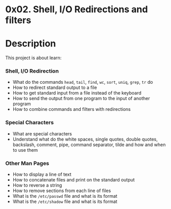 # 0x02. Shell, I/O Redirections and filters

# Description

This project is about learn:

### Shell, I/O Redirection
* What do the commands `head`, `tail`, `find`, `wc`, `sort`, `uniq`, `grep`, `tr` do
* How to redirect standard output to a file
* How to get standard input from a file instead of the keyboard
* How to send the output from one program to the input of another program
* How to combine commands and filters with redirections

### Special Characters
* What are special characters
* Understand what do the white spaces, single quotes, double quotes, backslash, comment, pipe, command separator, tilde and how and when to use them

### Other Man Pages
* How to display a line of text
* How to concatenate files and print on the standard output
* How to reverse a string
* How to remove sections from each line of files
* What is the `/etc/passwd` file and what is its format
* What is the `/etc/shadow` file and what is its format
